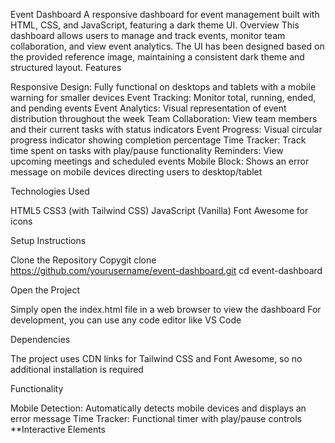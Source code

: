Event Dashboard
A responsive dashboard for event management built with HTML, CSS, and JavaScript, featuring a dark theme UI.
Overview
This dashboard allows users to manage and track events, monitor team collaboration, and view event analytics. The UI has been designed based on the provided reference image, maintaining a consistent dark theme and structured layout.
Features

Responsive Design: Fully functional on desktops and tablets with a mobile warning for smaller devices
Event Tracking: Monitor total, running, ended, and pending events
Event Analytics: Visual representation of event distribution throughout the week
Team Collaboration: View team members and their current tasks with status indicators
Event Progress: Visual circular progress indicator showing completion percentage
Time Tracker: Track time spent on tasks with play/pause functionality
Reminders: View upcoming meetings and scheduled events
Mobile Block: Shows an error message on mobile devices directing users to desktop/tablet

Technologies Used

HTML5
CSS3 (with Tailwind CSS)
JavaScript (Vanilla)
Font Awesome for icons

Setup Instructions

Clone the Repository
Copygit clone https://github.com/yourusername/event-dashboard.git
cd event-dashboard

Open the Project

Simply open the index.html file in a web browser to view the dashboard
For development, you can use any code editor like VS Code


Dependencies

The project uses CDN links for Tailwind CSS and Font Awesome, so no additional installation is required



Functionality

Mobile Detection: Automatically detects mobile devices and displays an error message
Time Tracker: Functional timer with play/pause controls
**Interactive Elements
